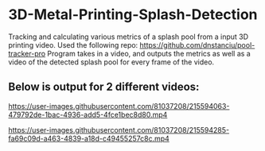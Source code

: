 # 3D-Metal-Printing-Splash-Detection
Tracking and calculating various metrics of a splash pool from a input 3D printing video. Used the following repo: https://github.com/dnstanciu/pool-tracker-pro
Program takes in a video, and outputs the metrics as well as a video of the detected splash pool for every frame of the video. 
## Below is output for 2 different videos:





https://user-images.githubusercontent.com/81037208/215594063-479792de-1bac-4936-add5-4fce1bec8d80.mp4









https://user-images.githubusercontent.com/81037208/215594285-fa69c09d-a463-4839-a18d-c49455257c8c.mp4

